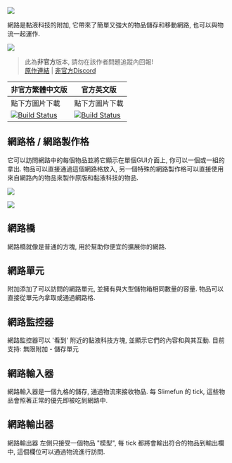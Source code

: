 ![](https://github.com/Sefiraat/Networks/blob/master/images/logo/logo_large.png?raw=true)

網路是黏液科技的附加, 它帶來了簡單又強大的物品儲存和移動網路, 也可以與物流一起運作.

![](https://github.com/Sefiraat/Networks/blob/master/images/wiki/setup.png?raw=true)

> 此為**非官方**版本, 請勿在該作者問題追蹤內回報! <br>
> [原作連結](https://github.com/Sefiraat/Networks) | [非官方Discord](https://discord.gg/GF4CwjFXT9)

| 非官方繁體中文版 | 官方英文版 |
| -------- | -------- |
| 點下方圖片下載 | 點下方圖片下載 |
| [![Build Status](https://xMikux.github.io/builds/SlimeTraditionalTranslation/Networks/master/badge.svg)](https://xMikux.github.io/builds/SlimeTraditionalTranslation/Networks/master) | [![Build Status](https://thebusybiscuit.github.io/builds/Sefiraat/Networks/master/badge.svg)](https://thebusybiscuit.github.io/builds/Sefiraat/Networks/master) |

## 網路格 / 網路製作格

它可以訪問網路中的每個物品並將它顯示在單個GUI介面上, 你可以一個或一組的拿出. 物品可以直接通過這個網路格放入, 另一個特殊的網路製作格可以直接使用來自網路內的物品來製作原版和黏液科技的物品.

![](https://github.com/Sefiraat/Networks/blob/master/images/wiki/grid.png?raw=true)

![](https://github.com/Sefiraat/Networks/blob/master/images/wiki/grid_crafting.png?raw=true)

## 網路橋

網路橋就像是普通的方塊, 用於幫助你便宜的擴展你的網路.

## 網路單元

附加添加了可以訪問的網路單元, 並擁有與大型儲物箱相同數量的容量. 物品可以直接從單元內拿取或通過網路格.

## 網路監控器

網路監控器可以 '看到' 附近的黏液科技方塊, 並顯示它們的內容和與其互動.
目前支持:
無限附加 - 儲存單元

## 網路輸入器

網路輸入器是一個九格的儲存, 通過物流來接收物品. 每 Slimefun 的 tick, 這些物品會照著正常的優先即被吃到網路中.

## 網路輸出器

網路輸出器 左側只接受一個物品 "模型", 每 tick 都將會輸出符合的物品到輸出欄中, 這個欄位可以通過物流進行訪問.
